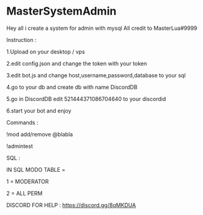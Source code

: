 # MasterSystemAdmin
Hey all i create a system for admin with mysql 
All credit to MasterLua#9999

Instruction : 

1.Upload on your desktop / vps

2.edit config.json and change the token with your token

3.edit bot.js and change host,username,password,database to your sql

4.go to your db and create db with name DiscordDB

5.go in DiscordDB edit 521444371086704640 to your discordid

6.start your bot and enjoy

Commands : 

!mod add/remove @blabla

!admintest

SQL :

IN SQL MODO TABLE = 

1 = MODERATOR

2 = ALL PERM

DISCORD FOR HELP : https://discord.gg/8qMKDUA
